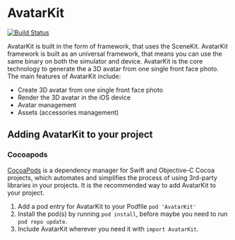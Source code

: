 # AvatarKit
[![Build Status](http://internal.spe3d.co:4000/buildStatus/icon?job=AvatarKit-Release-Final)](http://internal.spe3d.co:4000/job/AvatarKit-Release-Final)

AvatarKit is built in the form of framework, that uses the SceneKit.
AvatarKit framework is built as an universal framework, that means you can use the same binary on both the simulator and device.
AvatarKit is the core technology to generate the a 3D avatar from one single front face photo.
The main features of AvatarKit include:

* Create 3D avatar from one single front face photo
* Render the 3D avatar in the iOS device
* Avatar management
* Assets (accessories management)

## Adding AvatarKit to your project

### Cocoapods

[CocoaPods](http://cocoapods.org) is a dependency manager for Swift and Objective-C Cocoa projects, which automates and simplifies the process of using 3rd-party libraries in your projects.
It is the recommended way to add AvatarKit to your project.

1. Add a pod entry for AvatarKit to your Podfile `pod 'AvatarKit'`
2. Install the pod(s) by running `pod install`, before maybe you need to run `pod repo update`.
3. Include AvatarKit wherever you need it with `import AvatarKit`.

